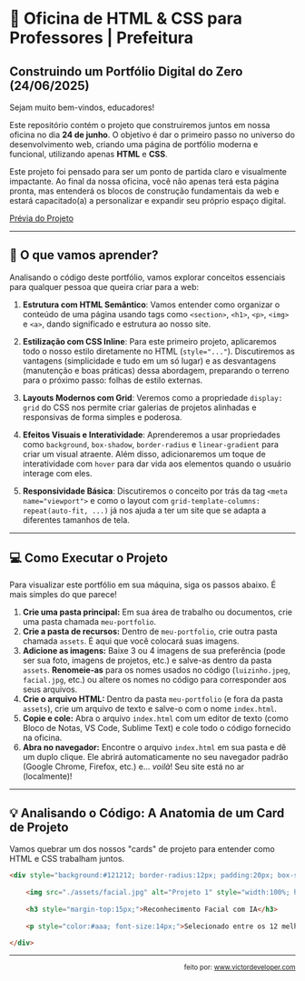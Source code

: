 # 🚀 Oficina de HTML & CSS para Professores | Prefeitura

## Construindo um Portfólio Digital do Zero (24/06/2025)

Sejam muito bem-vindos, educadores!

Este repositório contém o projeto que construiremos juntos em nossa oficina no dia **24 de junho**. O objetivo é dar o primeiro passo no universo do desenvolvimento web, criando uma página de portfólio moderna e funcional, utilizando apenas **HTML** e **CSS**.

Este projeto foi pensado para ser um ponto de partida claro e visualmente impactante. Ao final da nossa oficina, você não apenas terá esta página pronta, mas entenderá os blocos de construção fundamentais da web e estará capacitado(a) a personalizar e expandir seu próprio espaço digital.

[Prévia do Projeto](https://prnt.sc/anZgXbHqsBIO)

---

## 🎯 O que vamos aprender?

Analisando o código deste portfólio, vamos explorar conceitos essenciais para qualquer pessoa que queira criar para a web:

1.  **Estrutura com HTML Semântico**: Vamos entender como organizar o conteúdo de uma página usando tags como `<section>`, `<h1>`, `<p>`, `<img>` e `<a>`, dando significado e estrutura ao nosso site.

2.  **Estilização com CSS Inline**: Para este primeiro projeto, aplicaremos todo o nosso estilo diretamente no HTML (`style="..."`). Discutiremos as vantagens (simplicidade e tudo em um só lugar) e as desvantagens (manutenção e boas práticas) dessa abordagem, preparando o terreno para o próximo passo: folhas de estilo externas.

3.  **Layouts Modernos com Grid**: Veremos como a propriedade `display: grid` do CSS nos permite criar galerias de projetos alinhadas e responsivas de forma simples e poderosa.

4.  **Efeitos Visuais e Interatividade**: Aprenderemos a usar propriedades como `background`, `box-shadow`, `border-radius` e `linear-gradient` para criar um visual atraente. Além disso, adicionaremos um toque de interatividade com `hover` para dar vida aos elementos quando o usuário interage com eles.

5.  **Responsividade Básica**: Discutiremos o conceito por trás da tag `<meta name="viewport">` e como o layout com `grid-template-columns: repeat(auto-fit, ...)` já nos ajuda a ter um site que se adapta a diferentes tamanhos de tela.

---

## 💻 Como Executar o Projeto

Para visualizar este portfólio em sua máquina, siga os passos abaixo. É mais simples do que parece!

1.  **Crie uma pasta principal:** Em sua área de trabalho ou documentos, crie uma pasta chamada `meu-portfolio`.
2.  **Crie a pasta de recursos:** Dentro de `meu-portfolio`, crie outra pasta chamada `assets`. É aqui que você colocará suas imagens.
3.  **Adicione as imagens:** Baixe 3 ou 4 imagens de sua preferência (pode ser sua foto, imagens de projetos, etc.) e salve-as dentro da pasta `assets`. **Renomeie-as** para os nomes usados no código (`luizinho.jpeg`, `facial.jpg`, etc.) ou altere os nomes no código para corresponder aos seus arquivos.
4.  **Crie o arquivo HTML:** Dentro da pasta `meu-portfolio` (e fora da pasta `assets`), crie um arquivo de texto e salve-o com o nome `index.html`.
5.  **Copie e cole:** Abra o arquivo `index.html` com um editor de texto (como Bloco de Notas, VS Code, Sublime Text) e cole todo o código fornecido na oficina.
6.  **Abra no navegador:** Encontre o arquivo `index.html` em sua pasta e dê um duplo clique. Ele abrirá automaticamente no seu navegador padrão (Google Chrome, Firefox, etc.) e... *voilà*! Seu site está no ar (localmente)!

---

## 💡 Analisando o Código: A Anatomia de um Card de Projeto

Vamos quebrar um dos nossos "cards" de projeto para entender como HTML e CSS trabalham juntos.

```html
<div style="background:#121212; border-radius:12px; padding:20px; box-shadow:0 0 12px rgba(0,255,195,0.1); transition:0.3s ease;" onmouseover="this.style.transform='scale(1.03)'; this.style.boxShadow='0 0 25px rgba(0,255,195,0.3)'" onmouseout="this.style.transform='scale(1)'; this.style.boxShadow='0 0 12px rgba(0,255,195,0.1)'">
    
    <img src="./assets/facial.jpg" alt="Projeto 1" style="width:100%; height:160px; object-fit:cover; border-radius:8px;">
    
    <h3 style="margin-top:15px;">Reconhecimento Facial com IA</h3>
    
    <p style="color:#aaa; font-size:14px;">Selecionado entre os 12 melhores na ProjWeek. Projeto com Python, HTML, ML do Facebook e Google Cloud.</p>

</div>
```

---

<p align="right"><sub>feito por: <a href="https://www.victordeveloper.com" target="_blank">www.victordeveloper.com</a></sub></p>